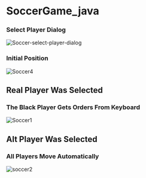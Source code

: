 # SoccerGame_java

### Select Player Dialog
![Soccer-select-player-dialog](https://user-images.githubusercontent.com/38184193/54091861-cd942a80-438d-11e9-9776-e32762c2201c.png)

### Initial Position
![Soccer4](https://user-images.githubusercontent.com/38184193/54091831-7aba7300-438d-11e9-966d-93c1cc780e4d.png)

## Real Player Was Selected
### The Black Player Gets Orders From Keyboard 
![Soccer1](https://user-images.githubusercontent.com/38184193/54091890-206de200-438e-11e9-888b-765a52c97e59.png)

## Alt Player Was Selected
### All Players Move Automatically
![soccer2](https://user-images.githubusercontent.com/38184193/53637769-b8e8c180-3c2c-11e9-8d92-ae5bbc2d571f.png)






